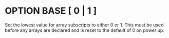 # OPTION BASE [ 0 | 1 ]

Set the lowest value for array subscripts to either 0 or 1.
This must be used before any arrays are declared and is reset to the
default of 0 on power up.


